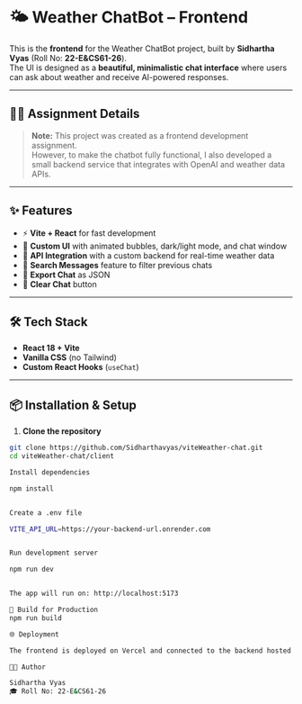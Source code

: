 # 🌤️ Weather ChatBot – Frontend

This is the **frontend** for the Weather ChatBot project, built by **Sidhartha Vyas** (Roll No: **22-E&CS61-26**).  
The UI is designed as a **beautiful, minimalistic chat interface** where users can ask about weather and receive AI-powered responses.

---

## 🧑‍🎓 Assignment Details
> **Note:** This project was created as a frontend development assignment.  
> However, to make the chatbot fully functional, I also developed a small backend service that integrates with OpenAI and weather data APIs.

---

## ✨ Features
- ⚡ **Vite + React** for fast development
- 🎨 **Custom UI** with animated bubbles, dark/light mode, and chat window
- 📡 **API Integration** with a custom backend for real-time weather data
- 🔎 **Search Messages** feature to filter previous chats
- 💾 **Export Chat** as JSON
- 🧹 **Clear Chat** button

---

## 🛠️ Tech Stack
- **React 18 + Vite**
- **Vanilla CSS** (no Tailwind)
- **Custom React Hooks** (`useChat`)

---

## 📦 Installation & Setup

1. **Clone the repository**
```bash
git clone https://github.com/Sidharthavyas/viteWeather-chat.git
cd viteWeather-chat/client

Install dependencies

npm install


Create a .env file

VITE_API_URL=https://your-backend-url.onrender.com


Run development server

npm run dev


The app will run on: http://localhost:5173

🚀 Build for Production
npm run build

🌐 Deployment

The frontend is deployed on Vercel and connected to the backend hosted on Render.

👨‍💻 Author

Sidhartha Vyas
🎓 Roll No: 22-E&CS61-26